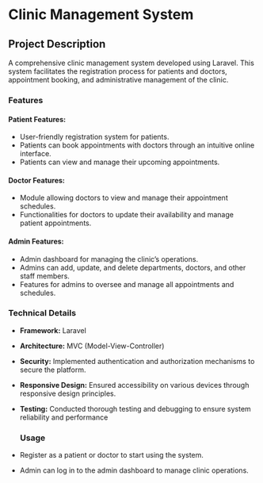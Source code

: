 # Clinic Management System

## Project Description
A comprehensive clinic management system developed using Laravel. This system facilitates the registration process for patients and doctors, appointment booking, and administrative management of the clinic.

### Features

#### Patient Features:
- User-friendly registration system for patients.
- Patients can book appointments with doctors through an intuitive online interface.
- Patients can view and manage their upcoming appointments.

#### Doctor Features:
- Module allowing doctors to view and manage their appointment schedules.
- Functionalities for doctors to update their availability and manage patient appointments.

#### Admin Features:
- Admin dashboard for managing the clinic’s operations.
- Admins can add, update, and delete departments, doctors, and other staff members.
- Features for admins to oversee and manage all appointments and schedules.

### Technical Details
- **Framework:** Laravel
- **Architecture:** MVC (Model-View-Controller)
- **Security:** Implemented authentication and authorization mechanisms to secure the platform.
- **Responsive Design:** Ensured accessibility on various devices through responsive design principles.
- **Testing:** Conducted thorough testing and debugging to ensure system reliability and performance

  ### Usage
- Register as a patient or doctor to start using the system.
- Admin can log in to the admin dashboard to manage clinic operations.
